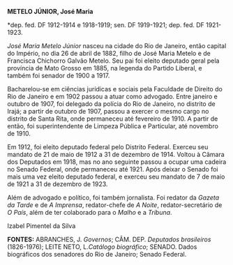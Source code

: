 **METELO JÚNIOR, José Maria**

\*dep. fed. DF 1912-1914 e 1918-1919; sen. DF 1919-1921; dep. fed. DF
1921-1923.

*José Maria Metelo Júnior* nasceu na cidade do Rio de Janeiro, então
capital do Império, no dia 26 de abril de 1882, filho de José Maria
Metelo e de Francisca Chichorro Galvão Metelo. Seu pai foi eleito
deputado geral pela província de Mato Grosso em 1885, na legenda do
Partido Liberal, e também foi senador de 1900 a 1917.

Bacharelou-se em ciências jurídicas e sociais pela Faculdade de Direito
do Rio de Janeiro e em 1902 passou a atuar como advogado. Entre janeiro
e outubro de 1907, foi delegado da polícia do Rio de Janeiro, no
distrito de Irajá; a partir de outubro de 1907, passou a exercer o mesmo
cargo no distrito de Santa Rita, onde permaneceu até fevereiro de 1910.
A partir de então, foi superintendente de Limpeza Pública e Particular,
até novembro de 1910.

Em 1912, foi eleito deputado federal pelo Distrito Federal. Exerceu seu
mandato de 21 de maio de 1912 a 31 de dezembro de 1914. Voltou à Câmara
dos Deputados em 1918, mas no ano seguinte passou a ocupar uma cadeira
no Senado Federal, onde permaneceu até 1921. Após deixar o Senado foi
mais uma vez eleito deputado federal, e exerceu seu mandato de 7 de maio
de 1921 a 31 de dezembro de 1923.

Além de advogado e político, foi também jornalista. Foi redator da
*Gazeta da Tarde* e de *A Imprensa*, redator-chefe de *A Noite*,
redator-secretário de *O País*, além de ter colaborado para o *Malho* e
a *Tribuna*.

Izabel Pimentel da Silva

**FONTES:** ABRANCHES, J. *Governos*; CÂM. DEP. *Deputados brasileiros*
(1826-1976); LEITE NETO, L.*Catálogo biográfico*; SENADO. Dados
biográficos dos senadores do Rio de Janeiro; Senado Federal.
